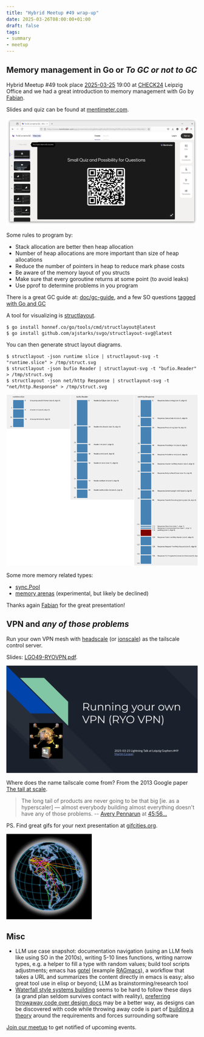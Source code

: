 ```yaml
---
title: "Hybrid Meetup #49 wrap-up"
date: 2025-03-26T08:00:00+01:00
draft: false
tags:
- summary
- meetup
---
```


## Memory management in Go or *To GC or not to GC*

Hybrid Meetup #49 took place
[2025-03-25](https://www.meetup.com/leipzig-golang/events/305626247) 19:00 at
[CHECK24](https://www.check24.de/) Leipzig Office and we had a great
introduction to memory management with Go by [Fabian](https://www.linkedin.com/in/fabian-g%C3%A4rtner-913584141/).

Slides and quiz can be found at
[mentimeter.com](https://www.mentimeter.com/app/presentation/alog8a9xsqj6hwbyi6t32m5qzh295rue/view?question=9bym8yfwp7c4).

[![](/images/meetup-49-menti-screenie-2025-03-25-231344.png)](https://www.mentimeter.com/app/presentation/alog8a9xsqj6hwbyi6t32m5qzh295rue/view?question=9bym8yfwp7c4)

Some rules to program by:

* Stack allocation are better then heap allocation
* Number of heap allocations are more important than size of heap allocations
* Reduce the number of pointers in heap to reduce mark phase costs
* Be aware of the memory layout of you structs
* Make sure that every goroutine returns at some point (to avoid leaks)
* Use pprof to determine problems in you program

There is a great GC guide at: [doc/gc-guide](https://go.dev/doc/gc-guide), and
a few SO questions [tagged with Go and
GC](https://stackoverflow.com/questions/tagged/go%2bgarbage-collection?tab=Votes)

A tool for visualizing is [structlayout](https://github.com/dominikh/go-tools/tree/master/cmd/structlayout).

```
$ go install honnef.co/go/tools/cmd/structlayout@latest
$ go install github.com/ajstarks/svgo/structlayout-svg@latest
```

You can then generate struct layout diagrams.

```
$ structlayout -json runtime slice | structlayout-svg -t "runtime.slice" > /tmp/struct.svg
$ structlayout -json bufio Reader | structlayout-svg -t "bufio.Reader" > /tmp/struct.svg
$ structlayout -json net/http Response | structlayout-svg -t "net/http.Response" > /tmp/struct.svg
```

[![](/images/meetup-49-structlayout-combined.png)](/images/meetup-49-structlayout-combined.png)

Some more memory related types:

* [sync.Pool](https://pkg.go.dev/sync#Pool)
* [memory arenas](https://github.com/golang/go/issues/51317) (experimental, but likely be declined)

Thanks again [Fabian](https://www.linkedin.com/in/fabian-g%C3%A4rtner-913584141/) for the great presentation!

## VPN and *any of those problems*

Run your own VPN mesh with [headscale](https://headscale.net) (or
[ionscale](https://github.com/jsiebens/ionscale)) as the tailscale control
server.

Slides: [LGO49-RYOVPN.pdf](https://golangleipzig.space/downloads/LGO49-RYOVPN.pdf).

[![](/images/meetup-49-RYOVPN.png)](https://golangleipzig.space/downloads/LGO49-RYOVPN.pdf)


Where does the name tailscale come from? From the 2013 Google paper [The tail
at scale](https://dl.acm.org/doi/pdf/10.1145/2408776.2408794).

> The long tail of products are never going to be that big [ie. as a
> hyperscaler] &mdash; almost everybody building almost everything doesn't have
> any of those problems. -- [Avery Pennarun](https://apenwarr.ca/log/) at [45:56...](https://www.buzzsprout.com/1822302/episodes/9890092-tailscale-with-avery-pennarun-brad-fitzpatrick)

PS. Find great gifs for your next presentation at [gifcities.org](https://gifcities.org).

[![](/images/KWO2MF6TRNCGAYOSZWWDVHKBVELCZQV5.gif)](https://gifcities.org)


## Misc

* LLM use case snapshot: documentation navigation (using an LLM feels like
  using SO in the 2010s), writing 5-10 lines functions, writing narrow types,
e.g. a helper to fill a type with random values; build tool scripts
adjustments; emacs has [gptel](https://github.com/karthink/gptel) (example
[RAGmacs](https://www.youtube.com/watch?v=JHXG225oP8E)), a workflow that takes
a URL and summarizes the content directly in emacs is easy; also great tool use
in elisp or beyond; LLM as brainstorming/research tool
* [Waterfall style systems building](https://www.umsl.edu/~hugheyd/is6840/waterfall.html) seems to be hard to follow these days (a grand
  plan seldom survives contact with reality), [preferring throwaway code over
design
docs](https://softwaredoug.com/blog/2024/12/14/throwaway-prs-not-design-docs)
may be a better way, as designs can be discovered with code while throwing away
code is part of [building a theory](https://pages.cs.wisc.edu/~remzi/Naur.pdf)
around the requirements and forces surrounding software

[Join our meetup](https://www.meetup.com/de-DE/leipzig-golang/) to get notified of upcoming events.

